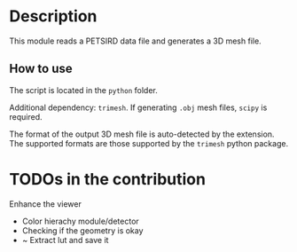 # Description
This module reads a PETSIRD data file and generates a 3D mesh file.

## How to use

The script is located in the `python` folder.

Additional dependency: `trimesh`. If generating `.obj` mesh files, `scipy` is required.

The format of the output 3D mesh file is auto-detected by the extension. The supported formats are those supported by the `trimesh` python package.

# TODOs in the contribution
Enhance the viewer
  - Color hierachy module/detector
  - Checking if the geometry is okay
  - ~ Extract lut and save it
